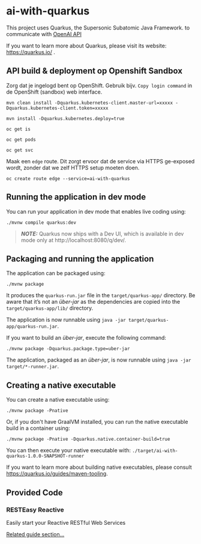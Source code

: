# ai-with-quarkus

This project uses Quarkus, the Supersonic Subatomic Java Framework. to communicate
with [OpenAI API](https://beta.openai.com/docs/models/finding-the-right-model)

If you want to learn more about Quarkus, please visit its website: https://quarkus.io/ .

## API build & deployment op Openshift Sandbox

Zorg dat je ingelogd bent op OpenShift. Gebruik bijv. `Copy login command` in de OpenShift (sandbox) web interface.

```shell script
mvn clean install -Dquarkus.kubernetes-client.master-url=xxxxx -Dquarkus.kubernetes-client.token=xxxxx
```

```shell script
mvn install -Dquarkus.kubernetes.deploy=true
```

```shell script
oc get is
```

```shell script
oc get pods
```

```shell script
oc get svc
```

Maak een `edge` route.
Dit zorgt ervoor dat de service via HTTPS ge-exposed wordt, zonder dat we zelf HTTPS setup moeten doen.

```shell script
oc create route edge --service=ai-with-quarkus

```

## Running the application in dev mode

You can run your application in dev mode that enables live coding using:

```shell script
./mvnw compile quarkus:dev
```

> **_NOTE:_**  Quarkus now ships with a Dev UI, which is available in dev mode only at http://localhost:8080/q/dev/.

## Packaging and running the application

The application can be packaged using:

```shell script
./mvnw package
```

It produces the `quarkus-run.jar` file in the `target/quarkus-app/` directory.
Be aware that it’s not an _über-jar_ as the dependencies are copied into the `target/quarkus-app/lib/` directory.

The application is now runnable using `java -jar target/quarkus-app/quarkus-run.jar`.

If you want to build an _über-jar_, execute the following command:

```shell script
./mvnw package -Dquarkus.package.type=uber-jar
```

The application, packaged as an _über-jar_, is now runnable using `java -jar target/*-runner.jar`.

## Creating a native executable

You can create a native executable using:

```shell script
./mvnw package -Pnative
```

Or, if you don't have GraalVM installed, you can run the native executable build in a container using:

```shell script
./mvnw package -Pnative -Dquarkus.native.container-build=true
```

You can then execute your native executable with: `./target/ai-with-quarkus-1.0.0-SNAPSHOT-runner`

If you want to learn more about building native executables, please consult https://quarkus.io/guides/maven-tooling.

## Provided Code

### RESTEasy Reactive

Easily start your Reactive RESTful Web Services

[Related guide section...](https://quarkus.io/guides/getting-started-reactive#reactive-jax-rs-resources)
